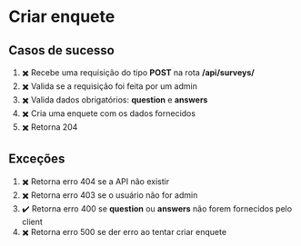 # Criar enquete

## Casos de sucesso
1. :heavy_multiplication_x: Recebe uma requisição do tipo **POST** na rota **/api/surveys/**
1. :heavy_multiplication_x: Valida se a requisição foi feita por um admin 
1. :heavy_multiplication_x: Valida dados obrigatórios: **question** e **answers**
1. :heavy_multiplication_x: Cria uma enquete com os dados fornecidos 
1. :heavy_multiplication_x: Retorna 204 

## Exceções 
1. :heavy_multiplication_x: Retorna erro 404 se a API não existir
1. :heavy_multiplication_x: Retorna erro 403 se o usuário não for admin
1. :heavy_check_mark: Retorna erro 400 se **question** ou **answers** não forem fornecidos pelo client
1. :heavy_multiplication_x: Retorna erro 500 se der erro ao tentar criar enquete